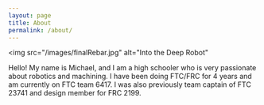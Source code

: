 ```yaml
---
layout: page
title: About
permalink: /about/
---
```

<img src="/images/finalRebar.jpg" alt="Into the Deep Robot" 

Hello! My name is Michael, and I am a high schooler who is very passionate about robotics and machining. I have been doing FTC/FRC for 4 years and am currently on FTC team 6417. I was also previously team captain of FTC 23741 and design member for FRC 2199.
